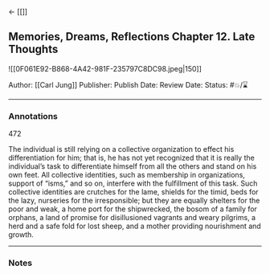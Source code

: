 <- [[]]
## Memories, Dreams, Reflections Chapter 12. Late Thoughts

![[0F061E92-B868-4A42-981F-235797C8DC98.jpeg|150]]

Author: [[Carl Jung]]
Publisher:
Publish Date:
Review Date:
Status: #💥/⌛️ 

___

### Annotations

472

The individual is still relying on a collective organization to effect his differentiation for him; that is, he has not yet recognized that it is really the individual’s task to differentiate himself from all the others and stand on his own feet. All collective identities, such as membership in organizations, support of “isms,” and so on, interfere with the fulfillment of this task. Such collective identities are crutches for the lame, shields for the timid, beds for the lazy, nurseries for the irresponsible; but they are equally shelters for the poor and weak, a home port for the shipwrecked, the bosom of a family for orphans, a land of promise for disillusioned vagrants and weary pilgrims, a herd and a safe fold for lost sheep, and a mother providing nourishment and growth.

___

### Notes

